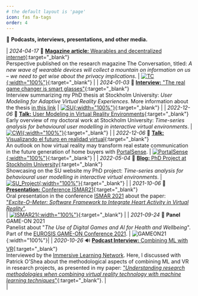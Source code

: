 ```yaml
---
# the default layout is 'page'
icon: fas fa-tags
order: 4
---
```



📡 **Podcasts, interviews, presentations, and other media.**

| *2024-04-17* 📄 [**Magazine article:** Wearables and decentralized internet][the_conversation_24]{:target="_blank"} <br> Perspective published on the research magazine The Conversation, titled: *A new wave of wearable devices will collect a mountain on information on us – we need to get wise about the privacy implications*. | [![TC][the_conversation_24_img]{:width="100%"}][the_conversation_24]{:target="_blank"} |
| *2024-01-03* 📄 [**Interview:** "The real game changer is smart glasses"][blog_phd_2024]{:target="_blank"} <br> Interview summarizing my PhD thesis at Stockholm University: *User Modeling for Adaptive Virtual Reality Experiences*. More information about the thesis [in this link]({{site.url}}/posts/phd-defense/) | [![SU][blog_phd_2024_img]{:width="100%"}][blog_phd_2024_img]{:target="_blank"} |
| *2022-12-06* 📄 [**Talk:** User Modeling in Virtual Reality Environments][cwi_link]{:target="_blank"} <br> Early overview of my doctoral work at Stockholm University: *Time-series analysis for behavioural user modelling in interactive virtual environments*. | [![CWI][cwi_img]{:width="100%"}][cwi_link]{:target="_blank"} |
| *2022-12-06* 📄 [**Talk:** Visualizando el futuro en realidad virtual][portalsense_2022]{:target="_blank"} <br> An outlook on how virtual reality may transform real estate communication in the future generation of home buyers with [PortalSense]. | [![PortalSense]({{site.url}}/assets/img/media/221206talk-portalsense.jpg){:width="100%"}][portalsense_2022]{:target="_blank"} |
| *2022-05-04* 📄 [**Blog:** PhD Project at Stockholm University][blog_phd]{:target="_blank"} <br> Showcasing on the SU website my PhD project: *Time-series analysis for behavioural user modelling in interactive virtual environments*. | [![SU_Project][blog_phd_img]{:width="100%"}][blog_phd]{:target="_blank"} |
| *2021-10-06* 🎥 [**Presentation:** Conference ISMAR21][ismar21]{:target="_blank"} <br> Oral presentation in the conference [ISMAR 2021](https://ismar21.org/) about the paper: <br> ["*Excite-O-Meter: Software Framework to Integrate Heart Activity in Virtual Reality*"]({{site.url}}/projects/ExciteOMeter). <br> | [![ISMAR21][ismar21_img]{:width="100%"}][ismar21]{:target="_blank"} |
| *2021-09-24* 🎤 **Panel** GAME-ON 2021 <br> Panelist about "*The Use of Digital Games and AI for Health and Wellbeing*". <br> Part of the [EUROSIS GAME-ON Conference 2021](https://eurosis.org/conf/gameon/2021/index.html). | ![GAMEON21]({{site.url}}/assets/img/media/202109panelgames4health.jpg){:width="100%"}| 
| *2020-10-26* 🔊 [**Podcast Interview:** Combining ML with VR][versatilist]{:target="_blank"}  <br> Interviewed by the [Immersive Learning Network](https://immersivelrn.org/). Here, I discussed with Patrick O'Shea about the methodological aspects of combining ML and VR in research projects, as presented in my paper: ["*Understanding research methodologies when combining virtual reality technology with machine learning techniques*"](https://doi.org/10.1145/3389189.3394093){:target="_blank"}. |  <br>|

<!-- LINKS -->

[the_conversation_24]: https://theconversation.com/a-new-wave-of-wearable-devices-will-collect-a-mountain-on-information-on-us-we-need-to-get-wise-about-the-privacy-implications-226537
[the_conversation_24_img]: https://cdn.theconversation.com/static/tc/@theconversation/ui/dist/esm/logos/logo-en-b159aca2598f351db37072c75294e4c8.svg

[blog_phd_2024]: https://www.su.se/english/research/news-research/the-real-game-changer-is-when-regular-glasses-become-smart-1.703576
[blog_phd_2024_img]: https://www.su.se/polopoly_fs/1.703580!/image/image.jpg_gen/derivatives/landscape_690/image.jpg

[cwi_link]: https://www.dis.cwi.nl/
[cwi_img]: https://www.dis.cwi.nl/img/dis-logo-filled.png

[PortalSense]: https://portalsense.com/
[portalsense_2022]: https://youtu.be/C8lsJHEZGUo

[blog_phd]: https://www.su.se/english/research/research-projects/time-series-analysis-for-behavioural-user-modelling-in-interactive-virtual-environments
[blog_phd_img]: https://www.su.se/polopoly_fs/1.600619.1646057783!/image/image.jpeg_gen/derivatives/widescreen_690/image.jpeg

[ismar21]: https://youtu.be/lTfjSNsVGes?t=4326
[ismar21_img]: {{site.url}}/assets/img/media/202110ismar.jpg

[versatilist]: https://www.podomatic.com/podcasts/versatilist/episodes/2020-10-25T19_04_00-07_00


